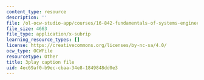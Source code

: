 ```yaml
---
content_type: resource
description: ''
file: /ol-ocw-studio-app/courses/16-842-fundamentals-of-systems-engineering-fall-2015/4ec69af0b9eccbaa34e81849848dd0e3_RsOCnszziDA.srt
file_size: 4663
file_type: application/x-subrip
learning_resource_types: []
license: https://creativecommons.org/licenses/by-nc-sa/4.0/
ocw_type: OCWFile
resourcetype: Other
title: 3play caption file
uid: 4ec69af0-b9ec-cbaa-34e8-1849848dd0e3
---
```

